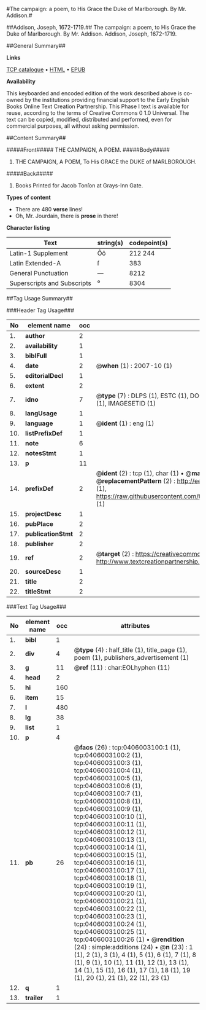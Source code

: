 #The campaign: a poem, to His Grace the Duke of Marlborough. By Mr. Addison.#

##Addison, Joseph, 1672-1719.##
The campaign: a poem, to His Grace the Duke of Marlborough. By Mr. Addison.
Addison, Joseph, 1672-1719.

##General Summary##

**Links**

[TCP catalogue](http://www.ota.ox.ac.uk/tcp/)  • 
[HTML](http://tei.it.ox.ac.uk/tcp/Texts-HTML/free/004/004780133.html)  • 
[EPUB](http://tei.it.ox.ac.uk/tcp/Texts-EPUB/free/004/004780133.epub)

**Availability**

This keyboarded and encoded edition of the
	       work described above is co-owned by the institutions
	       providing financial support to the Early English Books
	       Online Text Creation Partnership. This Phase I text is
	       available for reuse, according to the terms of Creative
	       Commons 0 1.0 Universal. The text can be copied,
	       modified, distributed and performed, even for
	       commercial purposes, all without asking permission.


##Content Summary##

#####Front#####
THE CAMPAIGN, A POEM.
#####Body#####

1. THE CAMPAIGN, A POEM, To His GRACE the DUKE of MARLBOROUGH.

#####Back#####

1. Books Printed for Jacob Tonſon at Grays-Inn Gate.

**Types of content**

  * There are 480 **verse** lines!
  * Oh, Mr. Jourdain, there is **prose** in there!

**Character listing**


|Text|string(s)|codepoint(s)|
|---|---|---|
|Latin-1 Supplement|Ôô|212 244|
|Latin Extended-A|ſ|383|
|General Punctuation|—|8212|
|Superscripts             and Subscripts|⁰|8304|

##Tag Usage Summary##

###Header Tag Usage###

|No|element name|occ|attributes|
|---|---|---|---|
|1.|__author__|2||
|2.|__availability__|1||
|3.|__biblFull__|1||
|4.|__date__|2| @__when__ (1) : 2007-10 (1)|
|5.|__editorialDecl__|1||
|6.|__extent__|2||
|7.|__idno__|7| @__type__ (7) : DLPS (1), ESTC (1), DOCNO (1), TCP (1), GALEDOCNO (1), CONTENTSET (1), IMAGESETID (1)|
|8.|__langUsage__|1||
|9.|__language__|1| @__ident__ (1) : eng (1)|
|10.|__listPrefixDef__|1||
|11.|__note__|6||
|12.|__notesStmt__|1||
|13.|__p__|11||
|14.|__prefixDef__|2| @__ident__ (2) : tcp (1), char (1)  •  @__matchPattern__ (2) : ([0-9\-]+):([0-9IVX]+) (1), (.+) (1)  •  @__replacementPattern__ (2) : http://eebo.chadwyck.com/downloadtiff?vid=$1&page=$2 (1), https://raw.githubusercontent.com/textcreationpartnership/Texts/master/tcpchars.xml#$1 (1)|
|15.|__projectDesc__|1||
|16.|__pubPlace__|2||
|17.|__publicationStmt__|2||
|18.|__publisher__|2||
|19.|__ref__|2| @__target__ (2) : https://creativecommons.org/publicdomain/zero/1.0/ (1), http://www.textcreationpartnership.org/docs/. (1)|
|20.|__sourceDesc__|1||
|21.|__title__|2||
|22.|__titleStmt__|2||


###Text Tag Usage###

|No|element name|occ|attributes|
|---|---|---|---|
|1.|__bibl__|1||
|2.|__div__|4| @__type__ (4) : half_title (1), title_page (1), poem (1), publishers_advertisement (1)|
|3.|__g__|11| @__ref__ (11) : char:EOLhyphen (11)|
|4.|__head__|2||
|5.|__hi__|160||
|6.|__item__|15||
|7.|__l__|480||
|8.|__lg__|38||
|9.|__list__|1||
|10.|__p__|4||
|11.|__pb__|26| @__facs__ (26) : tcp:0406003100:1 (1), tcp:0406003100:2 (1), tcp:0406003100:3 (1), tcp:0406003100:4 (1), tcp:0406003100:5 (1), tcp:0406003100:6 (1), tcp:0406003100:7 (1), tcp:0406003100:8 (1), tcp:0406003100:9 (1), tcp:0406003100:10 (1), tcp:0406003100:11 (1), tcp:0406003100:12 (1), tcp:0406003100:13 (1), tcp:0406003100:14 (1), tcp:0406003100:15 (1), tcp:0406003100:16 (1), tcp:0406003100:17 (1), tcp:0406003100:18 (1), tcp:0406003100:19 (1), tcp:0406003100:20 (1), tcp:0406003100:21 (1), tcp:0406003100:22 (1), tcp:0406003100:23 (1), tcp:0406003100:24 (1), tcp:0406003100:25 (1), tcp:0406003100:26 (1)  •  @__rendition__ (24) : simple:additions (24)  •  @__n__ (23) : 1 (1), 2 (1), 3 (1), 4 (1), 5 (1), 6 (1), 7 (1), 8 (1), 9 (1), 10 (1), 11 (1), 12 (1), 13 (1), 14 (1), 15 (1), 16 (1), 17 (1), 18 (1), 19 (1), 20 (1), 21 (1), 22 (1), 23 (1)|
|12.|__q__|1||
|13.|__trailer__|1||
